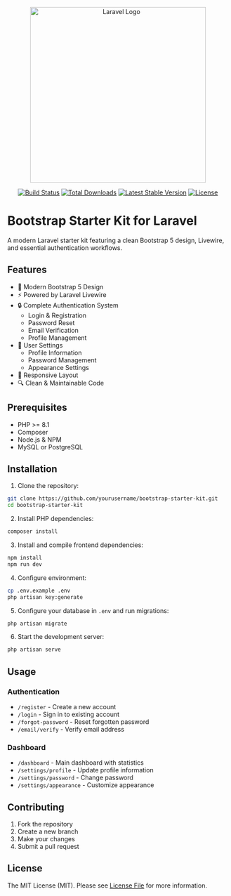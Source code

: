 <p align="center"><a href="https://laravel.com" target="_blank"><img src="https://raw.githubusercontent.com/laravel/art/master/logo-lockup/5%20SVG/2%20CMYK/1%20Full%20Color/laravel-logolockup-cmyk-red.svg" width="400" alt="Laravel Logo"></a></p>

<p align="center">
<a href="https://github.com/laravel/framework/actions"><img src="https://github.com/laravel/framework/workflows/tests/badge.svg" alt="Build Status"></a>
<a href="https://packagist.org/packages/laravel/framework"><img src="https://img.shields.io/packagist/dt/laravel/framework" alt="Total Downloads"></a>
<a href="https://packagist.org/packages/laravel/framework"><img src="https://img.shields.io/packagist/v/laravel/framework" alt="Latest Stable Version"></a>
<a href="https://packagist.org/packages/laravel/framework"><img src="https://img.shields.io/packagist/l/laravel/framework" alt="License"></a>
</p>

# Bootstrap Starter Kit for Laravel

A modern Laravel starter kit featuring a clean Bootstrap 5 design, Livewire, and essential authentication workflows.

## Features

- 🎨 Modern Bootstrap 5 Design
- ⚡ Powered by Laravel Livewire
- 🔒 Complete Authentication System
  - Login & Registration
  - Password Reset
  - Email Verification
  - Profile Management
- 🎯 User Settings
  - Profile Information
  - Password Management
  - Appearance Settings
- 📱 Responsive Layout
- 🔍 Clean & Maintainable Code

## Prerequisites

- PHP >= 8.1
- Composer
- Node.js & NPM
- MySQL or PostgreSQL

## Installation

1. Clone the repository:
```bash
git clone https://github.com/yourusername/bootstrap-starter-kit.git
cd bootstrap-starter-kit
```

2. Install PHP dependencies:
```bash
composer install
```

3. Install and compile frontend dependencies:
```bash
npm install
npm run dev
```

4. Configure environment:
```bash
cp .env.example .env
php artisan key:generate
```

5. Configure your database in `.env` and run migrations:
```bash
php artisan migrate
```

6. Start the development server:
```bash
php artisan serve
```

## Usage

### Authentication

- `/register` - Create a new account
- `/login` - Sign in to existing account
- `/forgot-password` - Reset forgotten password
- `/email/verify` - Verify email address

### Dashboard

- `/dashboard` - Main dashboard with statistics
- `/settings/profile` - Update profile information
- `/settings/password` - Change password
- `/settings/appearance` - Customize appearance

## Contributing

1. Fork the repository
2. Create a new branch
3. Make your changes
4. Submit a pull request

## License

The MIT License (MIT). Please see [License File](LICENSE.md) for more information.
